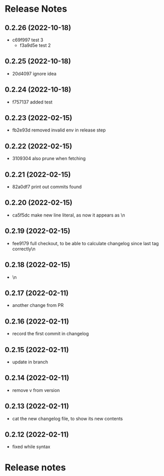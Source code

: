 # Release Notes

## 0.2.26 (2022-10-18)
* c69f997 test 3
    * f3a9d5e test 2
    

## 0.2.25 (2022-10-18)
* 20d4097 ignore idea
    

## 0.2.24 (2022-10-18)
* f757137 added test
    

## 0.2.23 (2022-02-15)
* fb2e93d removed invalid env in release step
    

## 0.2.22 (2022-02-15)
* 3109304 also prune when fetching
    

## 0.2.21 (2022-02-15)
* 82a0df7 print out commits found
    

## 0.2.20 (2022-02-15)
* ca5f5dc make new line literal, as now it appears as \n
    

## 0.2.19 (2022-02-15)
* fee9179 full checkout, to be able to calculate changelog since last tag correctly\n

## 0.2.18 (2022-02-15)
* \n

## 0.2.17 (2022-02-11)
* another change from PR

## 0.2.16 (2022-02-11)
* record the first commit in changelog

## 0.2.15 (2022-02-11)
* update in branch

## 0.2.14 (2022-02-11)
* remove v from version

## 0.2.13 (2022-02-11)
* cat the new changelog file, to show its new contents

## 0.2.12 (2022-02-11)
* fixed while syntax
# Release notes
